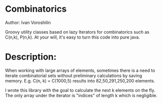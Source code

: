 Combinatorics
=============
Author: Ivan Voroshilin

Groovy utility classes based on lazy Iterators for combinatorics such as C(n,k), P(n,k).
At your will, it's easy to turn this code into pure java.

Description:
=============
When working with large arrays of elements, sometimes there is a need to iterate combinatorial sets without preliminary calculations by saving memory. E.g. C(n, k) = C(1000,5) results into 82,50,291,250,200 elements.

I wrote this library with the goal to calculate the next k elements on the fly. The only array under the iterator is "indices" of length k which is negligible.
